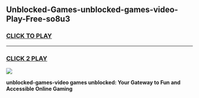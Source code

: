 
## Unblocked-Games-unblocked-games-video-Play-Free-so8u3
<h3>
<a href="https://premium76.site?title=unblocked-games-video&ref=18A1">CLICK TO PLAY</a></h3>
<hr>

<h3>
<a href="https://premium76.site?title=unblocked-games-video&ref=18A1">CLICK 2 PLAY</a>
  
</h3>

<a href="https://premium76.site?title=unblocked-games-video&ref=18A1"><img src="https://clearcache.store/games.png"></a>


**unblocked-games-video games unblocked: Your Gateway to Fun and Accessible Online Gaming**
